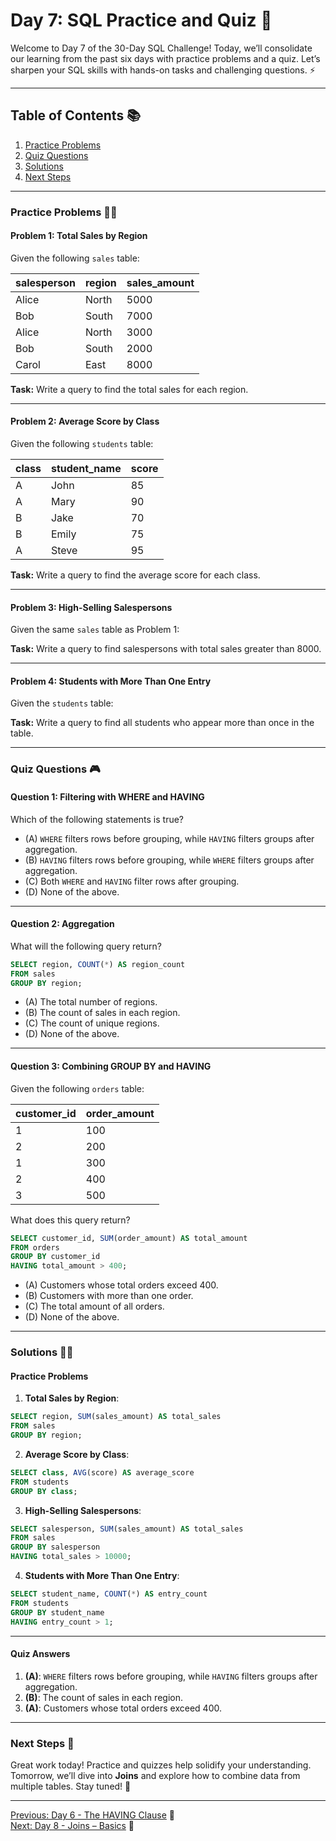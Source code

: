# Day 7: SQL Practice and Quiz 🎯

Welcome to Day 7 of the 30-Day SQL Challenge! Today, we’ll consolidate our learning from the past six days with practice problems and a quiz. Let’s sharpen your SQL skills with hands-on tasks and challenging questions. ⚡️

---

## Table of Contents 📚

1. [Practice Problems](#practice-problems)
2. [Quiz Questions](#quiz-questions)
3. [Solutions](#solutions)
4. [Next Steps](#next-steps)

---

### Practice Problems 🏋️‍♂️

#### Problem 1: Total Sales by Region

Given the following `sales` table:

| salesperson | region     | sales_amount |
|-------------|------------|--------------|
| Alice       | North      | 5000         |
| Bob         | South      | 7000         |
| Alice       | North      | 3000         |
| Bob         | South      | 2000         |
| Carol       | East       | 8000         |

**Task:** Write a query to find the total sales for each region.

---

#### Problem 2: Average Score by Class

Given the following `students` table:

| class  | student_name | score |
|--------|--------------|-------|
| A      | John         | 85    |
| A      | Mary         | 90    |
| B      | Jake         | 70    |
| B      | Emily        | 75    |
| A      | Steve        | 95    |

**Task:** Write a query to find the average score for each class.

---

#### Problem 3: High-Selling Salespersons

Given the same `sales` table as Problem 1:

**Task:** Write a query to find salespersons with total sales greater than 8000.

---

#### Problem 4: Students with More Than One Entry

Given the `students` table:

**Task:** Write a query to find all students who appear more than once in the table.

---

### Quiz Questions 🎮

#### Question 1: Filtering with WHERE and HAVING

Which of the following statements is true?

- (A) `WHERE` filters rows before grouping, while `HAVING` filters groups after aggregation.
- (B) `HAVING` filters rows before grouping, while `WHERE` filters groups after aggregation.
- (C) Both `WHERE` and `HAVING` filter rows after grouping.
- (D) None of the above.

---

#### Question 2: Aggregation

What will the following query return?

```sql
SELECT region, COUNT(*) AS region_count
FROM sales
GROUP BY region;
```

- (A) The total number of regions.
- (B) The count of sales in each region.
- (C) The count of unique regions.
- (D) None of the above.

---

#### Question 3: Combining GROUP BY and HAVING

Given the following `orders` table:

| customer_id | order_amount |
|-------------|--------------|
| 1           | 100          |
| 2           | 200          |
| 1           | 300          |
| 2           | 400          |
| 3           | 500          |

What does this query return?

```sql
SELECT customer_id, SUM(order_amount) AS total_amount
FROM orders
GROUP BY customer_id
HAVING total_amount > 400;
```

- (A) Customers whose total orders exceed 400.
- (B) Customers with more than one order.
- (C) The total amount of all orders.
- (D) None of the above.

---

### Solutions 🕵️‍♂️

#### Practice Problems

1. **Total Sales by Region**:

```sql
SELECT region, SUM(sales_amount) AS total_sales
FROM sales
GROUP BY region;
```

2. **Average Score by Class**:

```sql
SELECT class, AVG(score) AS average_score
FROM students
GROUP BY class;
```

3. **High-Selling Salespersons**:

```sql
SELECT salesperson, SUM(sales_amount) AS total_sales
FROM sales
GROUP BY salesperson
HAVING total_sales > 10000;
```

4. **Students with More Than One Entry**:

```sql
SELECT student_name, COUNT(*) AS entry_count
FROM students
GROUP BY student_name
HAVING entry_count > 1;
```

---

#### Quiz Answers

1. **(A)**: `WHERE` filters rows before grouping, while `HAVING` filters groups after aggregation.
2. **(B)**: The count of sales in each region.
3. **(A)**: Customers whose total orders exceed 400.

---

### Next Steps 🔄

Great work today! Practice and quizzes help solidify your understanding. Tomorrow, we’ll dive into **Joins** and explore how to combine data from multiple tables. Stay tuned! 🎉

---

[Previous: Day 6 - The HAVING Clause](./day6.md) 🔼  \
[Next: Day 8 - Joins – Basics](./day8.md) 🔽

